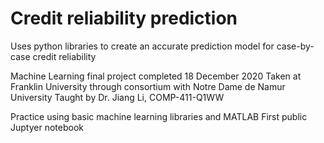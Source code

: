 # Credit reliability prediction
 Uses python libraries to create an accurate prediction model for case-by-case credit reliability

Machine Learning final project completed 18 December 2020
Taken at Franklin University through consortium with Notre Dame de Namur University
Taught by Dr. Jiang Li, COMP-411-Q1WW

Practice using basic machine learning libraries and MATLAB
First public Juptyer notebook
